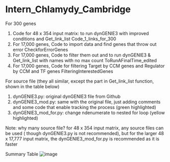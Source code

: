 # Intern_Chlamydy_Cambridge
For 300 genes
1. Code for 48 x 354 input matrix: to run dynGENIE3 with improved conditions and Get_link_list Code_1_links_for_300
2. For 17,000 genes, Code to import data and find genes that throw out error CheckforErrorGenes
3. For 17,000 genes, Code to filter them out and to run dynGENIE3 & Get_link_list with names with no max count ToRunAFinalTime_edited
4. For 17,000 genes, Code for filtering Target by CCM genes and Regulator by CCM and TF genes FilteringInterestedGenes

For source file (they all similar, except the part in Get_link_list function, shown in the table below)
1. dynGENIE3.py: original dynGENIE3 file from Github 
2. dynGENIE3_mod.py: same with the original file, just adding comments and some code that enable tracking the process (green highlighted)
3. dynGENIE3_mod_for.py: change ndenumerate to nested for loop (yellow highlighted)

Note: why many source file? for 48 x 354 input matrix, any source files can be used ( though dynGENIE3.py is not recommended), but for the larger 48 x 17,777 input matrix, the dynGENIE3_mod_for.py is recommended as it is faster


Summary Table
![image](https://user-images.githubusercontent.com/83533049/227964172-76897dfa-3951-4cad-b6ed-d0dd0d06ec31.png)




